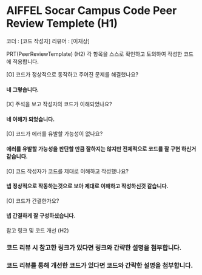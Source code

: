 # AIFFEL Socar Campus Code Peer Review Templete (H1)

코더 : [코드 작성자]
리뷰어 : [이재상]

PRT(PeerReviewTemplate) (H2)
각 항목을 스스로 확인하고 토의하여 작성한 코드에 적용합니다.

[O] 코드가 정상적으로 동작하고 주어진 문제를 해결했나요?
#### 네 그렇습니다.
[X] 주석을 보고 작성자의 코드가 이해되었나요?
#### 네 이해가 되었습니다.
[O] 코드가 에러를 유발할 가능성이 없나요?
#### 에러를 유발할 가능성을 판단할 만큼 잘하지는 않지만 전체적으로 코드를 잘 구현 하신거 같습니다.
[O] 코드 작성자가 코드를 제대로 이해하고 작성했나요?
#### 넵 정상적으로 작동하는것으로 보아 제대로 이해하고 작성하신것 같습니다.
[O] 코드가 간결한가요?
#### 넵 간결하게 잘 구성하셨습니다.


참고 링크 및 코드 개선 (H2)

### 코드 리뷰 시 참고한 링크가 있다면 링크와 간략한 설명을 첨부합니다.

### 코드 리뷰를 통해 개선한 코드가 있다면 코드와 간략한 설명을 첨부합니다.
